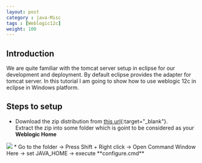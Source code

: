 ```yaml
---
layout: post
category : java-Misc
tags : [Weblogic12c]
weight: 100
---
```


## Introduction

We are quite familiar with the tomcat server setup in eclipse for our development and deployment. By default eclipse provides the adapter for tomcat server. In this tutorial I am going to show how to use weblogic 12c in eclipse in Windows platform.

## Steps to setup


 * Download the zip distribution from [this url](http://www.oracle.com/technetwork/middleware/weblogic/downloads/wls-main-097127.html){:target="_blank"}.  
Extract the zip into some folder which is goint to be considered as your **Weblogic Home**
<img src="https://cloud.githubusercontent.com/assets/11231867/8035478/b6af7184-0e0e-11e5-9d3c-bc9e9d4b27d4.png"/>
 * Go to the folder -> Press Shift + Right click -> Open Command Window Here -> set JAVA_HOME -> execute **configure.cmd**

